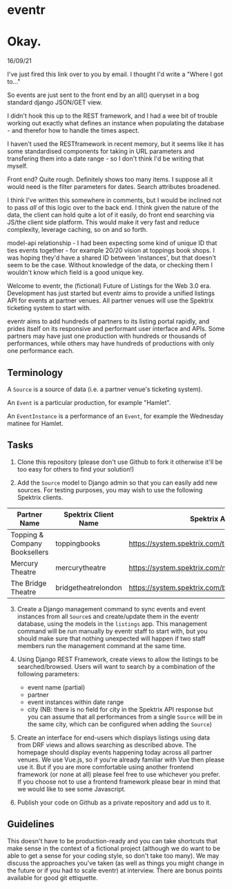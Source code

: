 # eventr 


# Okay. 

16/09/21

I've just fired this link over to you by email. I thought I'd write a "Where I got to..."

So events are just sent to the front end by an all() queryset in a bog standard django JSON/GET view.

I didn't hook this up to the REST framework, and I had
a wee bit of trouble working out exactly what defines an instance when populating the database - and therefor how to handle the times aspect.

I haven't used the RESTframework in recent memory, but it seems like it has some standardised components for taking in URL parameters and transfering them into a date range - so I don't think I'd be writing that myself.


Front end? Quite rough. Definitely shows too many items. I suppose all it would need is the filter parameters for dates. Search attributes broadened.

I think I've written this somewhere in comments, but I would be inclined not to pass _all_ of this logic over to the back end. I think given the nature of the data, the client can hold quite a lot of it easily, do front end searching via JS/the client side platform. This would make it very fast and reduce complexity, leverage caching, so on and so forth.



model-api relationship - I had been expecting some kind of unique ID that ties events together - for example 20/20 vision at
toppings book shops. I was hoping they'd have a shared ID between 'instances', but that doesn't seem to be the case. Without
knowledge of the data, or checking them I wouldn't know which field is a good unique key.












Welcome to eventr, the (fictional) Future of Listings for the Web 3.0 era. Development has just started but 
eventr aims to provide a unified listings API for events at partner venues. All partner venues will use the
Spektrix ticketing system to start with.

eventr aims to add hundreds of partners to its listing portal rapidly, and prides itself on its responsive and 
performant user interface and APIs. Some partners may have just one production with hundreds or thousands of 
performances, while others may have hundreds of productions with only one performance each.

## Terminology

A `Source` is a source of data (i.e. a partner venue's ticketing system).

An `Event` is a particular production, for example "Hamlet".

An `EventInstance` is a performance of an `Event`, for example the Wednesday matinee for Hamlet.

## Tasks

1. Clone this repository (please don't use Github to fork it otherwise it'll be too easy for others to find your solution!)

2. Add the `Source` model to Django admin so that you can easily add new sources. For testing purposes, you may wish to use the following Spektrix clients. 

| Partner Name                  | Spektrix Client Name | Spektrix API help page                                      | Spektrix API "Events" endpoint                                |
| ----------------------------- | -------------------- | ----------------------------------------------------------- | ------------------------------------------------------------- |
| Topping & Company Booksellers | toppingbooks         | https://system.spektrix.com/toppingbooks/api/v3/help        | https://system.spektrix.com/toppingbooks/api/v3/events        |
| Mercury Theatre               | mercurytheatre       | https://system.spektrix.com/mercurytheatre/api/v3/help      | https://system.spektrix.com/mercurytheatre/api/v3/events      |
| The Bridge Theatre            | bridgetheatrelondon  | https://system.spektrix.com/bridgetheatrelondon/api/v3/help | https://system.spektrix.com/bridgetheatrelondon/api/v3/events |

3. Create a Django management command to sync events and event instances from all `Source`s and 
create/update them in the eventr database, using the models in the `listings` app. This management command will be
run manually by eventr staff to start with, but you should make sure that nothing unexpected will happen if two
staff members run the management command at the same time.

4. Using Django REST Framework, create views to allow the listings to be searched/browsed. Users will want to search 
by a combination of the following parameters:
	- event name (partial)
	- partner
	- event instances within date range
	- city (NB: there is no field for city in the Spektrix API response but you can assume that all performances from a single `Source` will be in the same city, which can be configured when adding the `Source`)

5. Create an interface for end-users which displays listings using data from DRF views and allows searching as described above. The homepage should display events happening today across all partner venues. We use Vue.js, so if you're already familiar with Vue then please use it. But if you are more comfortable using another frontend framework (or none at all) please feel free to use whichever you prefer. If you choose not to use a frontend framework please bear in mind that we would like to see some Javascript.

6. Publish your code on Github as a private repository and add us to it.

## Guidelines

This doesn't have to be production-ready and you can take shortcuts that make sense in the context of a 
fictional project (although we do want to be able to get a sense for your coding style, so don't take 
too many). We may discuss the approaches you've taken (as well as things you might change
in the future or if you had to scale eventr) at interview. There are bonus points available for good 
git ettiquette.
